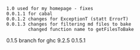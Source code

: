     1.0 used for my homepage - fixes
    0.0.1.1 for cabal 
    0.0.1.2 changes for ExceptionT (statt ErrorT)
    0.0.1.3 changes for filtering md files to bake 
            changed function name to getFilesToBake
0.1.5 branch for ghc 9.2.5
0.1.5.1